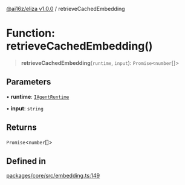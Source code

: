 [@ai16z/eliza v1.0.0](../index.md) / retrieveCachedEmbedding

# Function: retrieveCachedEmbedding()

> **retrieveCachedEmbedding**(`runtime`, `input`): `Promise`\<`number`[]\>

## Parameters

• **runtime**: [`IAgentRuntime`](../interfaces/IAgentRuntime.md)

• **input**: `string`

## Returns

`Promise`\<`number`[]\>

## Defined in

[packages/core/src/embedding.ts:149](https://github.com/ai16z/eliza/blob/main/packages/core/src/embedding.ts#L149)
